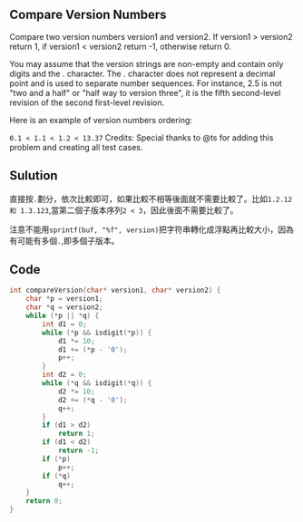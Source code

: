 ## Compare Version Numbers

Compare two version numbers version1 and version2.
If version1 > version2 return 1, if version1 < version2 return -1, otherwise return 0.

You may assume that the version strings are non-empty and contain only digits and the . character.
The . character does not represent a decimal point and is used to separate number sequences.
For instance, 2.5 is not "two and a half" or "half way to version three", it is the fifth second-level revision of the second first-level revision.

Here is an example of version numbers ordering:

`0.1 < 1.1 < 1.2 < 13.37`
Credits:
Special thanks to @ts for adding this problem and creating all test cases.

## Sulution

直接按`.`劃分，依次比較即可，如果比較不相等後面就不需要比較了。比如`1.2.12 和 1.3.123`,當第二個子版本序列`2 < 3`，因此後面不需要比較了。

注意不能用`sprintf(buf, "%f", version)`把字符串轉化成浮點再比較大小，因為有可能有多個`.`,即多個子版本。

## Code
```c
int compareVersion(char* version1, char* version2) {
	char *p = version1;
	char *q = version2;
	while (*p || *q) {
		int d1 = 0;
		while (*p && isdigit(*p)) {
			d1 *= 10;
			d1 += (*p - '0');
			p++;
		}
		int d2 = 0;
		while (*q && isdigit(*q)) {
			d2 *= 10;
			d2 += (*q - '0');
			q++;
		}
		if (d1 > d2)
			return 1;
		if (d1 < d2)
			return -1;
		if (*p)
			p++;
		if (*q)
			q++;
	}
	return 0;
}
```

